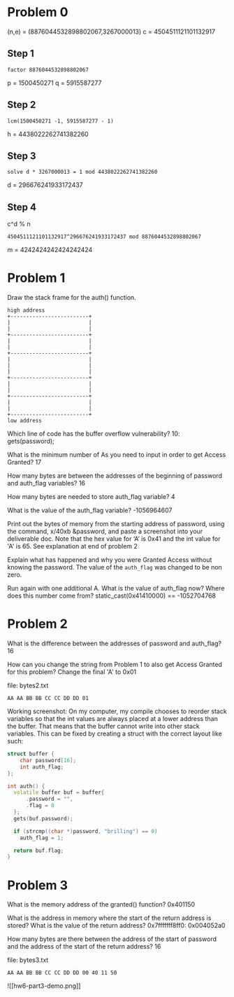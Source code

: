 # Problem 0
(n,e) = (8876044532898802067,3267000013)
c = 4504511121101132917

## Step 1
```wolfram
factor 8876044532898802067
```
p = 1500450271
q = 5915587277

## Step 2
```wolfram
lcm(1500450271 -1, 5915587277 - 1)
```
h = 4438022262741382260

## Step 3
```wolfram
solve d * 3267000013 = 1 mod 4438022262741382260
```
d = 296676241933172437

## Step 4
c^d % n
```wolfram
4504511121101132917^296676241933172437 mod 8876044532898802067
```
m = 4242424242424242424

# Problem 1
Draw the stack frame for the auth() function.

```
high address
+-------------------------+
|                         |
|                         |
+-------------------------+
|                         |
|                         |
+-------------------------+
|                         |
|                         |
|                         |
+-------------------------+
|                         |
|                         |
+-------------------------+
|                         |
|                         |
+-------------------------+
low address
```

Which line of code has the buffer overflow vulnerability?
10: gets(password);

What is the minimum number of As you need to input in order to get Access Granted?
17

How many bytes are between the addresses of the beginning of password and
auth_flag variables?
16

How many bytes are needed to store auth_flag variable? 
4

What is the value of the auth_flag variable?
-1056964607

Print out the bytes of memory from the starting address of password, using the command, x/40xb &password, and paste a screenshot into your deliverable doc. Note that the hex value for ‘A’ is 0x41 and the int value for 'A' is 65.
See explanation at end of problem 2

Explain what has happened and why you were Granted Access without knowing the
password.
The value of the `auth_flag` was changed to be non zero.

Run again with one additional A. What is the value of auth_flag now? Where does this number come from?
static_cast<int>(0x41410000) == -1052704768

# Problem 2
What is the difference between the addresses of password and auth_flag?
16

How can you change the string from Problem 1 to also get Access Granted for this problem?
Change the final 'A' to 0x01

file: bytes2.txt
```
AA AA BB BB CC CC DD DD 01
```
Working screenshot:
On my computer, my compile chooses to reorder stack variables so that the int
values are always placed at a lower address than the buffer. That means that
the buffer cannot write into other stack variables. This can be fixed by 
creating a struct with the correct layout like such:
```cpp
struct buffer {
    char password[16];
    int auth_flag;
};

int auth() {
  volatile buffer buf = buffer{
      .password = "",
      .flag = 0
  };
  gets(buf.password);

  if (strcmp((char *)password, "brilling") == 0)
    auth_flag = 1;

  return buf.flag;
}
```


# Problem 3
What is the memory address of the granted() function?
0x401150

What is the address in memory where the start of the return address is stored? What is the value of the return address?
0x7fffffff8ff0: 0x004052a0

How many bytes are there between the address of the start of password and the address of the start of the return address?
16

file: bytes3.txt
```
AA AA BB BB CC CC DD DD 00 40 11 50
```
![[hw6-part3-demo.png]]
